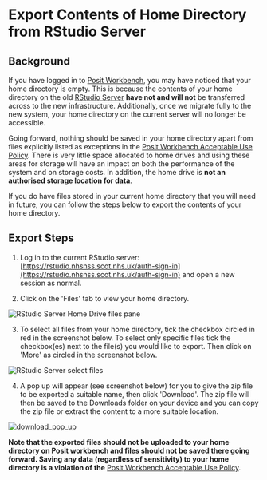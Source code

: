 # Export Contents of Home Directory from RStudio Server

## Background

If you have logged in to [Posit Workbench](https://pwb.publichealthscotland.org/), you may have noticed that your home directory is empty. This is because the contents of your home directory on the old [RStudio Server](https://rstudio.nhsnss.scot.nhs.uk/auth-sign-in) **have not and will not** be transferred across to the new infrastructure. Additionally, once we migrate fully to the new system, your home directory on the current server will no longer be accessible.

Going forward, nothing should be saved in your home directory apart from files explicitly listed as exceptions in the [Posit Workbench Acceptable Use Policy](Acceptable%20Usage%20Policy%20for%20Posit%20Workbench.md). There is very little space allocated to home drives and using these areas for storage will have an impact on both the performance of the system and on storage costs. In addition, the home drive is **not an authorised storage location for data**.

If you do have files stored in your current home directory that you will need in future, you can follow the steps below to export the contents of your home directory.

## Export Steps

1. Log in to the current RStudio server: [https://rstudio.nhsnss.scot.nhs.uk/auth-sign-in](https://rstudio.nhsnss.scot.nhs.uk/auth-sign-in) and open a new session as normal.

2. Click on the 'Files' tab to view your home directory.

![RStudio Server Home Drive files pane](https://user-images.githubusercontent.com/36995878/214892087-b3d9822b-9c4f-47f7-bfa8-e5fc97d5a638.png)

3. To select all files from your home directory, tick the checkbox circled in red in the screenshot below. To select only specific files tick the checkbox(es) next to the file(s) you would like to export. Then click on 'More' as circled in the screenshot below.

![RStudio Server select files](https://user-images.githubusercontent.com/36995878/214898083-9dbc1b2c-c47c-489b-94dc-d4467cc2196a.png)

4. A pop up will appear (see screenshot below) for you to give the zip file to be exported a suitable name, then click 'Download'. The zip file will then be saved to the Downloads folder on your device and you can copy the zip file or extract the content to a more suitable location.

![download_pop_up](https://user-images.githubusercontent.com/36995878/214899786-f2b55fb3-5c66-455d-a1e7-78746f9b4a80.png)

**Note that the exported files should not be uploaded to your home directory on Posit workbench and files should not be saved there going forward. Saving any data (regardless of sensitivity) to your home directory is a violation of the** [Posit Workbench Acceptable Use Policy](Acceptable%20Usage%20Policy%20for%20Posit%20Workbench.md).
